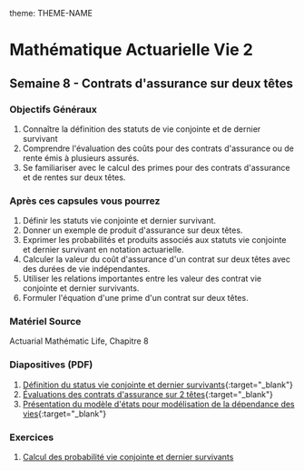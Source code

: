 theme: THEME-NAME
# Mathématique Actuarielle Vie 2 

## Semaine 8 - Contrats d'assurance sur deux têtes

### Objectifs Généraux
1. Connaître la définition des statuts de vie conjointe et de dernier survivant 
2. Comprendre l'évaluation des coûts pour des contrats d'assurance ou de rente émis à plusieurs assurés.
3. Se familiariser avec le calcul des primes pour des contrats d'assurance et de rentes sur deux têtes.


### Après ces capsules vous pourrez
1. Définir les statuts vie conjointe et dernier survivant.
2. Donner un exemple de produit d'assurance sur deux têtes.
3. Exprimer les probabilités et produits associés aux statuts vie conjointe et dernier survivant en notation actuarielle.
4. Calculer la valeur du coût d'assurance d'un contrat sur deux têtes avec des durées de vie indépendantes.
5. Utiliser les relations importantes entre les valeur des contrat vie conjointe et dernier survivants.
6. Formuler l'équation d'une prime d'un contrat sur deux têtes.

### Matériel Source
Actuarial Mathématic Life, Chapitre 8

### Diapositives (PDF)

1. [Définition du status vie conjointe et dernier survivants](./diapositives/chap8-jlls.pdf){:target="_blank"}
2. [Évaluations des contrats d'assurance sur 2 têtes](./diapositives/chap8-evaluation.pdf){:target="_blank"}
3. [Présentation du modèle d'états pour modélisation de la dépendance des vies](){:target="_blank"}

### Exercices

1. [Calcul des probabilité vie conjointe et dernier survivants](notebook/jointlife_lastsurvivor_probability_calculation_examples.ipynb)